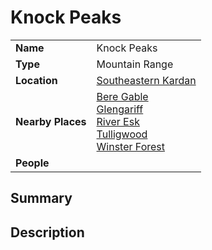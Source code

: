 # Knock Peaks

|||
| --- | --- |
| **Name** | Knock Peaks | place.4
| **Type** | Mountain Range |
| **Location** | [Southeastern Kardan](../../regions/southeastern-kardan.md) |
| **Nearby Places** | [Bere Gable](bere-gable.md)<br>[Glengariff](../../settlements/villages/glengariff.md)<br>[River Esk](../rivers-lakes/river-esk.md)<br>[Tulligwood](../forests/tulligwood.md)<br>[Winster Forest](../forests/winster-forest.md) |
| **People** | |

## Summary

## Description
